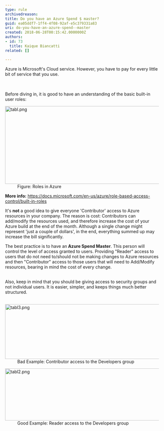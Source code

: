 ```yaml
---
type: rule
archivedreason: 
title: Do you have an Azure Spend $ master?
guid: ea05ddf7-1ff4-4f08-92af-e5c379331a83
uri: do-you-have-an-azure-spend--master
created: 2018-06-28T00:15:42.0000000Z
authors:
- id: 73
  title: Kaique Biancatti
related: []

---
```



Azure is Microsoft's Cloud service.&#160;However, you have to pay for every little bit of service that you use.&#160;<br>
<br><excerpt class='endintro'></excerpt><br>
<p>Before diving in, it is good to have an understanding of the basic built-in user roles&#58;<br></p><dl class="image"><dt> <img src="/PublishingImages/tabl.png" alt="tabl.png" style="width&#58;809px;height&#58;254px;" /> </dt><dd>Figure&#58; Roles in Azure</dd></dl><p>
   <b>More info&#58;</b>&#160;<a href="https&#58;//docs.microsoft.com/en-us/azure/role-based-access-control/built-in-roles">https&#58;//docs.microsoft.com/en-us/azure/role-based-access-control/built-in-roles </a></p><p>It's <b>not</b> a good idea to&#160;give everyone&#160;'Contributor' access&#160;to Azure resources in your company. The reason is cost&#58;&#160;Contributors can add/modify the resources used, and therefore increase the cost of your Azure build at the end of the month. Although a single&#160;change might represent&#160;'just a couple of&#160;dollars',&#160;in the end, everything summed up may increase the bill significantly.<br></p><p>The best practice is to have an<strong> Azure Spend Master</strong>. This person will control the level of access granted to users. Providing &quot;Reader&quot; access to users that do not need to/should not be making changes to Azure resources and then &quot;Contributor&quot; access to those users that will need to Add/Modify resources, bearing in mind the cost of every change.</p><p><br>Also, keep in mind that you should be giving access to security groups and not individual users. It is easier, simpler, and keeps things much better structured.<br><br></p><dl class="badImage"><dt> <img src="/PublishingImages/tabl3.png" alt="tabl3.png" style="width&#58;800px;height&#58;179px;" /></dt><dd> Bad Example&#58; Contributor access to the Developers group</dd></dl><dl class="goodImage"><dt><img src="/PublishingImages/tabl2.png" alt="tabl2.png" style="width&#58;800px;height&#58;170px;" /></dt><dd> Good Example&#58;&#160;Reader access to the Developers group<br></dd></dl>


